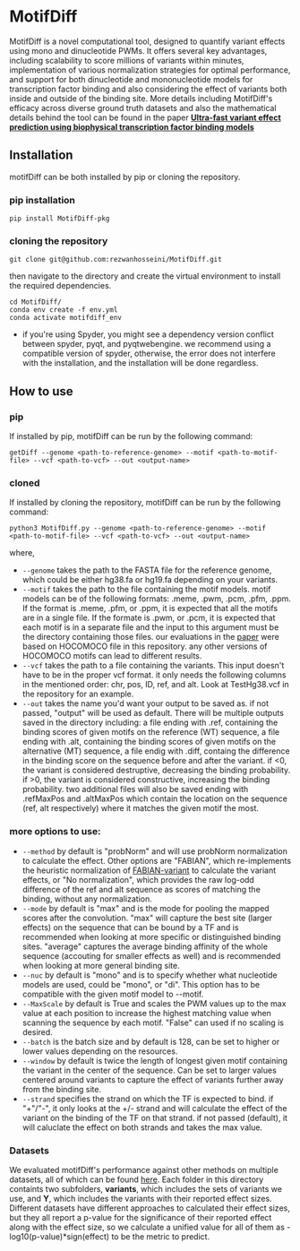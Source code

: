 # MotifDiff
MotifDiff is a novel computational tool, designed to quantify variant effects using mono and dinucleotide PWMs. It offers several key advantages, including scalability to score millions of variants within minutes, implementation of various normalization strategies for optimal performance, and support for both dinucleotide and mononucleotide models for transcription factor binding and also considering the effect of variants both inside and outside of the binding site. More details including MotifDiff's efficacy across diverse ground truth datasets and also the mathematical details behind the tool can be found in the paper [**Ultra-fast variant effect prediction using biophysical transcription factor binding models**](https://www.biorxiv.org/content/10.1101/2024.06.26.600873v2)

## Installation
motifDiff can be both installed by pip or cloning the repository.

### pip installation
```
pip install MotifDiff-pkg
```
### cloning the repository
```
git clone git@github.com:rezwanhosseini/MotifDiff.git
```
then navigate to the directory and create the virtual environment to install the required dependencies.
```
cd MotifDiff/
conda env create -f env.yml
conda activate motifdiff_env
```

* if you're using Spyder, you might see a dependency version conflict between spyder, pyqt, and pyqtwebengine. we recommend using a compatible version of spyder, otherwise, the error does not interfere with the installation, and the installation will be done regardless.  
## How to use 
### pip
If installed by pip, motifDiff can be run by the following command:
```
getDiff --genome <path-to-reference-genome> --motif <path-to-motif-file> --vcf <path-to-vcf> --out <output-name>
```
### cloned
If installed by cloning the repository, motifDiff can be run by the following command:
```
python3 MotifDiff.py --genome <path-to-reference-genome> --motif <path-to-motif-file> --vcf <path-to-vcf> --out <output-name>
```
where,
- ```--genome``` takes the path to the FASTA file for the reference genome, which could be either hg38.fa or hg19.fa depending on your variants.
- ```--motif```  takes the path to the file containing the motif models. motif models can be of the following formats: .meme, .pwm, .pcm, .pfm, .ppm. If the format is .meme, .pfm, or .ppm, it is expected that all the motifs are in a single file. If the formate is .pwm, or .pcm, it is expected that each motif is in a separate file and the input to this argument must be the directory containing those files.
our evaluations in the [paper](https://www.biorxiv.org/content/10.1101/2024.06.26.600873v2) were based on HOCOMOCO file in this repository. any other versions of HOCOMOCO motifs can lead to different results. 
- ```--vcf```  takes the path to a file containing the variants. This input doesn't have to be in the proper vcf format. it only needs the following columns in the mentioned order: chr, pos, ID, ref, and alt. Look at TestHg38.vcf in the repository for an example.
- ```--out``` takes the name you'd want your output to be saved as. if not passed, "output" will be used as default. There will be multiple outputs saved in the directory including:
  a file ending with .ref, containing the binding scores of given motifs on the reference (WT) sequence,
  a file ending with .alt, containing the binding scores of given motifs on the alternative (MT) sequence,
  a file endig with .diff, containg the difference in the binding score on the sequence before and after the variant. if <0, the variant is considered destruptive, decreasing the binding probability. if >0, the variant is considered constructive, increasing the binding probability.
  two additional files will also be saved ending with .refMaxPos and .altMaxPos which contain the location on the sequence (ref, alt respectively) where it matches the given motif the most. 

### more options to use:
- ```--method```  by default is "probNorm" and will use probNorm normalization to calculate the effect. Other options are "FABIAN", which re-implements the heuristic normalization of [FABIAN-variant](https://pmc.ncbi.nlm.nih.gov/articles/PMC9252790/) to calculate the variant effects, or "No normalization", which provides the raw log-odd difference of the ref and alt sequence as scores of matching the binding, without any normalization.
- ```--mode```  by default is "max" and is the mode for pooling the mapped scores after the convolution. "max" will capture the best site (larger effects) on the sequence that can be bound by a TF and is recommended when looking at more specific or distinguished binding sites. "average" captures the average binding affinity of the whole sequence (accouting for smaller effects as well) and is recommended when looking at more general binding site.
- ```--nuc```  by default is "mono" and is to specify whether what nucleotide models are used, could be "mono", or "di". This option has to be compatible with the given motif model to --motif.
- ```--MaxScale``` by default is True and scales the PWM values up to the max value at each position to increase the highest matching value when scanning the sequence by each motif. "False" can used if no scaling is desired.
- ```--batch``` is the batch size and by default is 128, can be set to higher or lower values depending on the resources.
- ```--window``` by default is twice the length of longest given motif containing the variant in the center of the sequence. Can be set to larger values centered around variants to capture the effect of variants further away from the binding site.
- ```--strand``` specifies the strand on which the TF is expected to bind. if "+"/"-", it only looks at the +/- strand and will calculate the effect of the variant on the binding of the TF on that strand. if not passed (default), it will caluclate the effect on both strands and takes the max value.

### Datasets
We evaluated motifDiff's performance against other methods on multiple datasets, all of which can be found [here](https://www.dropbox.com/scl/fo/i7tp20p6wa3n02lqrckvy/AGXP5USpbCnu7EtG-AXwp6w?rlkey=rpkmapo3gixa28ugbqaob7ax6&st=25wppbj7&dl=0). Each folder in this directory containts two subfolders, **variants**, which includes the sets of variants we use, and **Y**, which includes the variants with their reported effect sizes. Different datasets have different approaches to calculated their effect sizes, but they all report a p-value for the significance of their reported effect along with the effect size, so we calculate a unified value for all of them as -log10(p-value)*sign(effect) to be the metric to predict.

